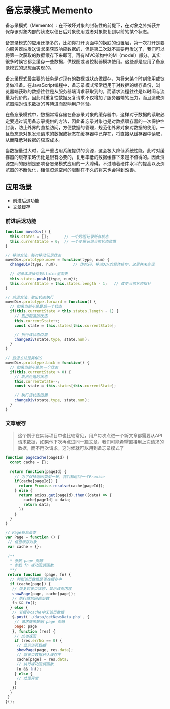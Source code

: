 # 备忘录模式 Memento

备忘录模式（Memento）: 在不破坏对象的封装性的前提下，在对象之外捕获并保存该对象内部的状态以便日后对象使用或者对象恢复到以前的某个状态。

备忘录模式的应用还挺多的，比如你打开页面中的换肤的设置层，第一次打开是要向服务器端发送请求来获取响应数据的，但是第二次就不需要再发送了，我们可以将第一次获取的数据缓存下来即可。再有MVC架构中的M（model）部分。其实很多时候它都会缓存一些数据，供视图或者控制器模块使用。这些都是应用了备忘录模式的思想而实现的。

备忘录模式最主要的任务是对现有的数据或状态做缓存，为将来某个时刻使用或恢复做准备。在JavaScript编程中，备忘录模式常常运用于对数据的缓存备份，浏览器端获取的数据往往是从服务器端请求获取到的，而请求流程往往是以时间与流量为代价的。因此对重复性数据反复请求不仅增加了服务器端的压力，而且造成浏览器端对请求数据的等待进而影响用户体验。

在备忘录模式中，数据常常存储在备忘录对象的缓存器中，这样对于数据的读取必定要通过调用备忘录提供的方法，因此备忘录对象也是对数据缓存器的一次保护性封装，防止外界的直接访问，方便数据的管理，规范化外界对象对数据的使用。一旦备忘录对象发现请求的数据或状态在缓存器中己存在，将直接从缓存器中读取，从而降低对数据的获取成本。

当数据量过大时，会严重占用系统提供的资源，这会极大降低系统性能。此时对缓存器的缓存策略优化是很有必要的，复用率低的数据缓存下来是不值得的。因此资源空间的限制是影响备忘录模式应用的一大障碍。不过随着硬件水平的提高以及浏览器的不断优化，相信资源空间的限制在不久的将来也会得到改善。

## 应用场景

- 前进后退功能
- 文章缓存

### 前进后退功能

```js
function moveDiv() {
  this.states = [];       // 一个数组记录所有状态
  this.currentState = 0;  // 一个变量记录当前状态位置
}

// 移动方法，每次移动记录状态
moveDiv.prototype.move = function(type, num) {
  changeDiv(type, num);       // 伪代码，移动DIV的具体操作，这里并未实现
  
  // 记录本次操作到states里面去
  this.states.push({type, num});
  this.currentState = this.states.length - 1;   // 改变当前状态指针
}

// 前进方法，取出状态执行
moveDiv.prototype.forward = function() {
  // 如果当前不是最后一个状态
  if(this.currentState < this.states.length - 1) {
    // 取出前进的状态
    this.currentState++;
    const state = this.states[this.currentState];

    // 执行该状态位置
    changeDiv(state.type, state.num);
  }
}

// 后退方法是类似的
moveDiv.prototype.back = function() {
  // 如果当前不是第一个状态
  if(this.currentState > 0) {
    // 取出后退的状态
    this.currentState--;
    const state = this.states[this.currentState];

    // 执行该状态位置
    changeDiv(state.type, state.num);
  }
}

```

### 文章缓存

> 这个例子在实际项目中也比较常见，用户每次点进一个新文章都需要从API请求数据，如果他下次再点进同一篇文章，我们可能希望直接用上次请求的数据，而不再次请求，这时候就可以用到备忘录模式了

```js
function pageCache(pageId) {
  const cache = {};
  
  return function(pageId) {
    // 为了保持返回类型一致，我们都返回一个Promise
    if(cache[pageId]) {
      return Promise.resolve(cache[pageId]);
    } else {
      return axios.get(pageId).then((data) => {
        cache[pageId] = data;
        return data;
      })
    }
  }
}

```

```js
// Page备忘录类
var Page = function () {
 // 信息缓存对象
 var cache = {};

 /**
  * 参数 page 页码
  * 参数 fn 成功回调函数
  **/
 return function (page, fn) {
  // 判断该页数据是否在缓存中
  if (cache[page]) {
   // 恢复到该页状态，显示该页内容
   showPage(page, cache[page]);
   // 执行成功回调函数
   fn && fn();
  } else {
   // 若缓存cache中无该页数据
   $.post('./data/getNewsData.php', {
    // 请求携带数据 page 页码
    page: page
   }, function (res) {
    // 成功返回
    if (res.errNo == 0) {
     // 显示该页数据
     showPage(page, res.data);
     // 将该页数据种入缓存中
     cache[page] = res.data;
     // 执行成功回调函数
     fn && fn();
    } else {
     // 处理异常
    }
   })
  }
 }
}();
```
